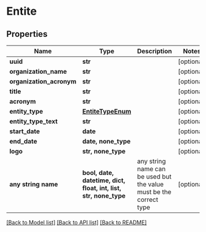 # Entite


## Properties
Name | Type | Description | Notes
------------ | ------------- | ------------- | -------------
**uuid** | **str** |  | [optional] 
**organization_name** | **str** |  | [optional] 
**organization_acronym** | **str** |  | [optional] 
**title** | **str** |  | [optional] 
**acronym** | **str** |  | [optional] 
**entity_type** | [**EntiteTypeEnum**](EntiteTypeEnum.md) |  | [optional] 
**entity_type_text** | **str** |  | [optional] 
**start_date** | **date** |  | [optional] 
**end_date** | **date, none_type** |  | [optional] 
**logo** | **str, none_type** |  | [optional] 
**any string name** | **bool, date, datetime, dict, float, int, list, str, none_type** | any string name can be used but the value must be the correct type | [optional]

[[Back to Model list]](../README.md#documentation-for-models) [[Back to API list]](../README.md#documentation-for-api-endpoints) [[Back to README]](../README.md)


